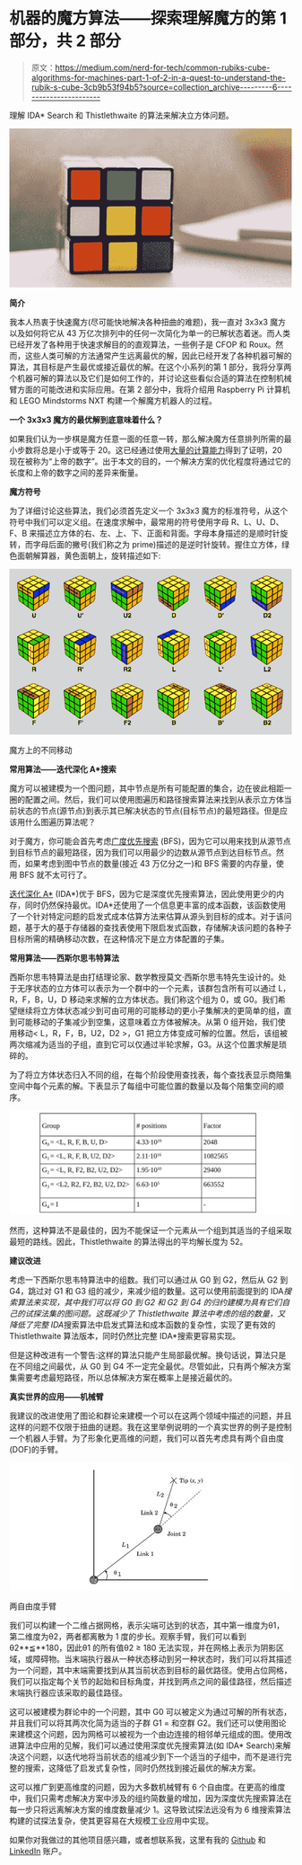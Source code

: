 # 机器的魔方算法——探索理解魔方的第 1 部分，共 2 部分

> 原文：<https://medium.com/nerd-for-tech/common-rubiks-cube-algorithms-for-machines-part-1-of-2-in-a-quest-to-understand-the-rubik-s-cube-3cb9b53f94b5?source=collection_archive---------6----------------------->

理解 IDA* Search 和 Thistlethwaite 的算法来解决立方体问题。

![](img/0330dddc1c8f75ea77ff7d1d3898a6b0.png)

**简介**

我本人热衷于快速魔方(尽可能快地解决各种扭曲的难题)，我一直对 3x3x3 魔方以及如何将它从 43 万亿次排列中的任何一次简化为单一的已解状态着迷。而人类已经开发了各种用于快速求解目的的直观算法，一些例子是 CFOP 和 Roux。然而，这些人类可解的方法通常产生远离最优的解，因此已经开发了各种机器可解的算法，其目标是产生最优或接近最优的解。在这个小系列的第 1 部分，我将分享两个机器可解的算法以及它们是如何工作的，并讨论这些看似合适的算法在控制机械臂方面的可能改进和实际应用。在第 2 部分中，我将介绍用 Raspberry Pi 计算机和 LEGO Mindstorms NXT 构建一个解魔方机器人的过程。

**一个 3x3x3 魔方的最优解到底意味着什么？**

如果我们认为一步棋是魔方任意一面的任意一转，那么解决魔方任意排列所需的最小步数将总是小于或等于 20。这已经通过使用[大量的计算能力](http://www.cube20.org/)得到了证明，20 现在被称为“上帝的数字”。出于本文的目的，一个解决方案的优化程度将通过它的长度和上帝的数字之间的差异来衡量。

**魔方符号**

为了详细讨论这些算法，我们必须首先定义一个 3x3x3 魔方的标准符号，从这个符号中我们可以定义组。在速度求解中，最常用的符号使用字母 R、L、U、D、F、B 来描述立方体的右、左、上、下、正面和背面。字母本身描述的是顺时针旋转，而字母后面的撇号(我们称之为 prime)描述的是逆时针旋转。握住立方体，绿色面朝解算器，黄色面朝上，旋转描述如下:

![](img/5b1620e2bea9122779dfcc064abec4d8.png)

魔方上的不同移动

**常用算法——迭代深化 A*搜索**

魔方可以被建模为一个图问题，其中节点是所有可能配置的集合，边在彼此相距一圈的配置之间。然后，我们可以使用图遍历和路径搜索算法来找到从表示立方体当前状态的节点(源节点)到表示其已解决状态的节点(目标节点)的最短路径。但是应该用什么图遍历算法呢？

对于魔方，你可能会首先考虑[广度优先搜索](https://web.archive.org/web/20141029100806/http://opendatastructures.org/versions/edition-0.1e/ods-java/12_3_Graph_Traversal.html#SECTION001531000000000000000) (BFS)，因为它可以用来找到从源节点到目标节点的最短路径，因为我们可以用最少的边数从源节点到达目标节点。然而，如果考虑到图中节点的数量(接近 43 万亿分之一)和 BFS 需要的内存量，使用 BFS 就不太可行了。

[迭代深化 A*](https://cse.sc.edu/~mgv/csce580f09/gradPres/korf_IDAStar_1985.pdf) (IDA*)优于 BFS，因为它是深度优先搜索算法，因此使用更少的内存，同时仍然保持最优。IDA*还使用了一个信息更丰富的成本函数，该函数使用了一个针对特定问题的启发式成本估算方法来估算从源头到目标的成本。对于该问题，基于大的基于存储器的查找表使用下限启发式函数，存储解决该问题的各种子目标所需的精确移动次数，在这种情况下是立方体配置的子集。

**常用算法——西斯尔思韦特算法**

西斯尔思韦特算法是由打结理论家、数学教授莫文·西斯尔思韦特先生设计的。处于无序状态的立方体可以表示为一个群中的一个元素，该群包含所有可以通过 L，R，F，B，U，D 移动来求解的立方体状态。我们称这个组为 0，或 G0。我们希望继续将立方体状态减少到可由可用的可能移动的更小子集解决的更简单的组，直到可能移动的子集减少到空集，这意味着立方体被解决。从第 0 组开始，我们使用移动< L，R，F，B，U2，D2 >，G1 把立方体变成可解的位置。然后，该组被两次缩减为适当的子组，直到它可以仅通过半轮求解，G3。从这个位置求解是琐碎的。

为了将立方体状态归入不同的组，在每个阶段使用查找表，每个查找表显示商陪集空间中每个元素的解。下表显示了每组中可能位置的数量以及每个陪集空间的顺序。

![](img/a53425427e1871feaa296cb1f5a347d2.png)

然而，这种算法不是最佳的，因为不能保证一个元素从一个组到其适当的子组采取最短的路线。因此，Thistlethwaite 的算法得出的平均解长度为 52。

**建议改进**

考虑一下西斯尔思韦特算法中的组数。我们可以通过从 G0 到 G2，然后从 G2 到 G4，跳过对 G1 和 G3 组的减少，来减少组的数量。这可以使用前面提到的 IDA*搜索算法来实现，其中我们可以将 G0 到 G2 和 G2 到 G4 的归约建模为具有它们自己的试探法集的图问题。这既减少了 Thistlethwaite 算法中考虑的组的数量，又降低了完整 IDA*搜索算法中启发式算法和成本函数的复杂性，实现了更有效的 Thistlethwaite 算法版本，同时仍然比完整 IDA*搜索更容易实现。

但是这种改进有一个警告:这样的算法只能产生局部最优解。换句话说，算法只是在不同组之间最优，从 G0 到 G4 不一定完全最优。尽管如此，只有两个解决方案集需要考虑最短路径，所以总体解决方案在概率上是接近最优的。

**真实世界的应用——机械臂**

我建议的改进使用了图论和群论来建模一个可以在这两个领域中描述的问题，并且这样的问题不仅限于扭曲的谜题。我在这里举例说明的一个真实世界的例子是控制一个机器人手臂。为了形象化更高维的问题，我们可以首先考虑具有两个自由度(DOF)的手臂。

![](img/3025c0d9fc8ee860264c7c0222fb43a1.png)

两自由度手臂

我们可以构建一个二维占据网格，表示尖端可达到的状态，其中第一维度为θ1，第二维度为θ2，两者都离散为 1 度的步长。观察手臂，我们可以看到θ2**≦**180，因此θ1 的所有值θ2 ≥ 180 无法实现，并在网格上表示为阴影区域，或障碍物。当末端执行器从一种状态移动到另一种状态时，我们可以将其描述为一个问题，其中末端需要找到从其当前状态到目标的最优路径。使用占位网格，我们可以指定每个关节的起始和目标角度，并找到两点之间的最佳路径，然后描述末端执行器应该采取的最佳路径。

这可以被建模为群论中的一个问题，其中 G0 可以被定义为通过可解的所有状态，并且我们可以将其两次化简为适当的子群 G1 = 和空群 G2。我们还可以使用图论来建模这个问题，因为网格可以被视为一个由边连接的相邻单元组成的图。使用改进算法中应用的见解，我们可以通过使用深度优先搜索算法(如 IDA* Search)来解决这个问题，以迭代地将当前状态的组减少到下一个适当的子组中，而不是进行完整的搜索，这降低了启发式复杂性，同时仍然找到接近最优的解决方案。

这可以推广到更高维度的问题，因为大多数机械臂有 6 个自由度。在更高的维度中，我们只需考虑解决方案中涉及的组约简数量的增加，因为深度优先搜索算法在每一步只将远离解决方案的维度数量减少 1。这导致试探法远没有为 6 维搜索算法构建的试探法复杂，使其更容易在大规模工业应用中实现。

如果你对我做过的其他项目感兴趣，或者想联系我，这里有我的 [Github](https://github.com/Iscaraca) 和 [LinkedIn](http://linkedin.com/in/isaac-chen-jing-de) 账户。